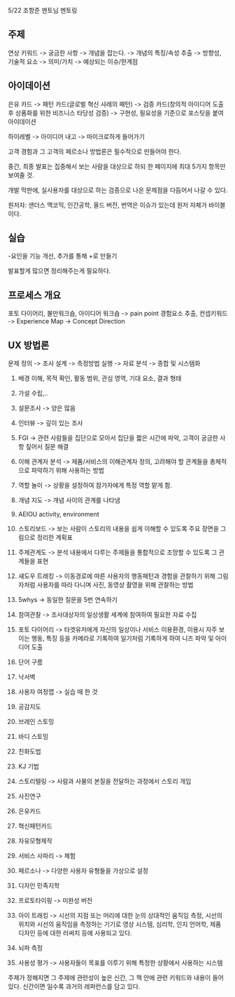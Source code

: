 5/22 조항준 멘토님 멘토링

## 주제
연상 키워드 -> 궁금한 사항 -> 개념을 잡는다. -> 개념의 특징/속성 추출 -> 방향성, 기술적 요소 -> 의미/가치 -> 예상되는 이슈/한계점

## 아이데이션
은유 카드 -> 패턴 카드(글로벌 혁신 사례의 패턴) -> 검증 카드(창의적 아이디어 도출 후 상품화를 위한 비즈니스 타당성 검증) -> 구현성, 필요성을 기준으로 포스팃을 붙여 아이데이션

하이레벨 -> 아이디어 내고 -> 마이크로하게 들어가기

고객 경험과 그 고객의 페르소나 방법론은 필수적으로 만들어야 한다.

중간, 최종 발표는 집중해서 보는 사람을 대상으로 하되 한 페이지에 최대 5가지 항목만 보여줄 것.

개발 막판에, 실사용자를 대상으로 하는 검증으로 나온 문제점을 다듬어서 나갈 수 있다.

원저자: 샌더스 맥코믹, 인간공학, 올드 버전, 번역은 이슈가 있는데 원저 자체가 바이블이다.

## 실습
-요인을 기능 개선, 추가를 통해 +로 만들기

발표할게 많으면 정리해주는게 필요하다.

## 프로세스 개요
포토 다이어리, 불만워크숍, 아이디어 워크숍 -> pain point 경험요소 추출, 컨셉키워드 -> Experience Map -> Concept Direction

## UX 방법론

문제 정의 -> 조사 설계 -> 측정방법 실행 -> 자료 분석 -> 종합 및 시스템화
1. 배경 이해, 목적 확인, 활동 범위, 관심 영역, 기대 요소, 결과 형태
2. 가설 수립,..

1. 설문조사 -> 양은 많음
2. 인터뷰 -> 깊이 있는 조사
3. FGI -> 관련 사람들을 집단으로 모아서 집단을 짧은 시간에 파악, 고객이 궁금한 사항 짚어서 질문 해결
4. 이해 관계자 분석 -> 제품/서비스의 이해관계자 정의, 고려해야 할 관계들을 총체적으로 파악하기 위해 사용하는 방법
5. 역할 놀이 -> 상황을 설정하여 참가자에게 특정 역할 맡게 함.
6. 개념 지도 -> 개념 사이의 관계를 나타냄
7. AEIOU activity, environment
8. 스토리보드 -> 보는 사람이 스토리의 내용을 쉽게 이해할 수 있도록 주요 장면을 그림으로 정리한 계획표
9. 주제관계도 -> 분석 내용에서 다루는 주제들을 통합적으로 조망할 수 있도록 그 관계들을 표현
10. 섀도우 트래킹 -> 이동경로에 따른 사용자의 행동패턴과 경험을 관찰하기 위해 그림자처럼 사용자를 따라 다니며 사진, 동영상 촬영을 위해 관찰하는 방법
11. 5whys -> 동일한 질문을 5번 연속하기
12. 참여관찰 -> 조사대상자의 일상생활 세계에 참여하여 필요한 자료 수집
13. 포토 다이어리 -> 타겟유저에게 자신의 일상이나 서비스 이용환경, 이용시 자주 보이는 행동, 특징 등을 카메라로 기록하여 일기처럼 기록하게 하여 니즈 파악 및 아이디어 도출
14. 단어 구름
15. 낙서벽
16. 사용자 여정맵 -> 실습 때 한 것
17. 공감지도

1. 브레인 스토밍
2. 바디 스토밍
3. 친화도법
4. KJ 기법
5. 스토리텔링 -> 사람과 사물의 본질을 전달하는 과정에서 스토리 개입
6. 사진연구
7. 은유카드
8. 혁신패턴카드
9. 자유모형제작
10. 서비스 사파리 -> 체험

1. 페르소나 -> 다양한 사용자 유형들을 가상으로 설정
2. 디자인 민족지학
3. 프로토타이핑 -> 미완성 버전
4. 아이 트래킹 -> 시선의 지점 또는 머리에 대한 눈의 상대적인 움직임 측정, 시선의 위치와 시선의 움직임을 측정하는 기기로 영상 시스템, 심리학, 인지 언어학, 제품 디자인 등에 대한 러써치 등에 사용되고 있다.
5. 뇌파 측정
6. 사용성 평가 -> 사용자들이 목표를 이루기 위해 특정한 상황에서 사용하는 시스템

주제가 정해지면 그 주제에 관련성이 높은 신간, 그 책 안에 관련 키워드와 내용이 들어있다. 신간이면 일수록 과거의 레퍼런스를 담고 있다.